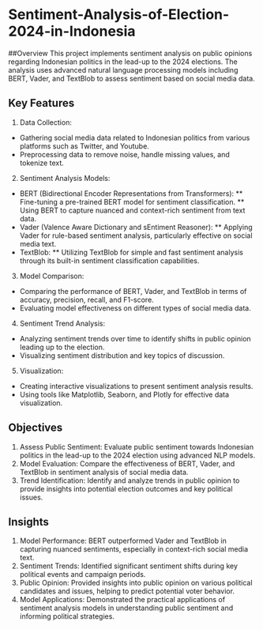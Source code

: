 # Sentiment-Analysis-of-Election-2024-in-Indonesia

##Overview
This project implements sentiment analysis on public opinions regarding Indonesian politics in the lead-up to the 2024 elections. The analysis uses advanced natural language processing models including BERT, Vader, and TextBlob to assess sentiment based on social media data.

## Key Features
1. Data Collection:
* Gathering social media data related to Indonesian politics from various platforms such as Twitter, and Youtube.
* Preprocessing data to remove noise, handle missing values, and tokenize text.

2. Sentiment Analysis Models:
* BERT (Bidirectional Encoder Representations from Transformers):
** Fine-tuning a pre-trained BERT model for sentiment classification.
** Using BERT to capture nuanced and context-rich sentiment from text data.
* Vader (Valence Aware Dictionary and sEntiment Reasoner):
** Applying Vader for rule-based sentiment analysis, particularly effective on social media text.
* TextBlob:
** Utilizing TextBlob for simple and fast sentiment analysis through its built-in sentiment classification capabilities.

3. Model Comparison:
* Comparing the performance of BERT, Vader, and TextBlob in terms of accuracy, precision, recall, and F1-score.
* Evaluating model effectiveness on different types of social media data.

4. Sentiment Trend Analysis:
* Analyzing sentiment trends over time to identify shifts in public opinion leading up to the election.
* Visualizing sentiment distribution and key topics of discussion.

5. Visualization:
* Creating interactive visualizations to present sentiment analysis results.
* Using tools like Matplotlib, Seaborn, and Plotly for effective data visualization.

## Objectives
1. Assess Public Sentiment: Evaluate public sentiment towards Indonesian politics in the lead-up to the 2024 election using advanced NLP models.
2. Model Evaluation: Compare the effectiveness of BERT, Vader, and TextBlob in sentiment analysis of social media data.
3. Trend Identification: Identify and analyze trends in public opinion to provide insights into potential election outcomes and key political issues.

## Insights
1. Model Performance: BERT outperformed Vader and TextBlob in capturing nuanced sentiments, especially in context-rich social media text.
2. Sentiment Trends: Identified significant sentiment shifts during key political events and campaign periods.
3. Public Opinion: Provided insights into public opinion on various political candidates and issues, helping to predict potential voter behavior.
4. Model Applications: Demonstrated the practical applications of sentiment analysis models in understanding public sentiment and informing political strategies.

